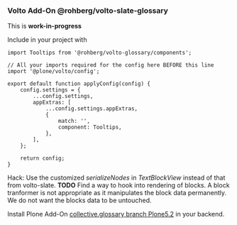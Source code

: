 ### Volto Add-On @rohberg/volto-slate-glossary

This is **work-in-progress**

Include in your project with

    import Tooltips from '@rohberg/volto-glossary/components';

    // All your imports required for the config here BEFORE this line
    import '@plone/volto/config';

    export default function applyConfig(config) {
        config.settings = {
            ...config.settings,
            appExtras: [
                ...config.settings.appExtras,
                {
                    match: '',
                    component: Tooltips,
                },
            ],
        };

        return config;
    }

Hack: Use the customized *serializeNodes* in *TextBlockView* instead of that from volto-slate. **TODO** Find a way to hook into rendering of blocks. A block tranformer is not appropriate as it manipulates the block data permanently. We do not want the blocks data to be untouched.

Install Plone Add-On [collective.glossary branch Plone5.2](https://github.com/collective/collective.glossary) in your backend.